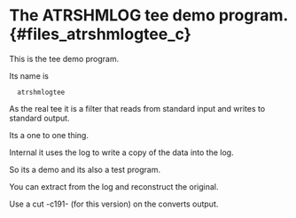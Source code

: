 The ATRSHMLOG tee demo program.  {#files_atrshmlogtee_c}
====================================

This is the tee demo program.

Its name is

      atrshmlogtee

As the real tee it is a filter that reads from standard input
and writes to standard output.

Its a one to one thing.

Internal it uses the log to write a copy of the data into the log.

So its a demo and its also a test program.

You can extract from the log and reconstruct the original.

Use a cut -c191- (for this version) on the converts output.


